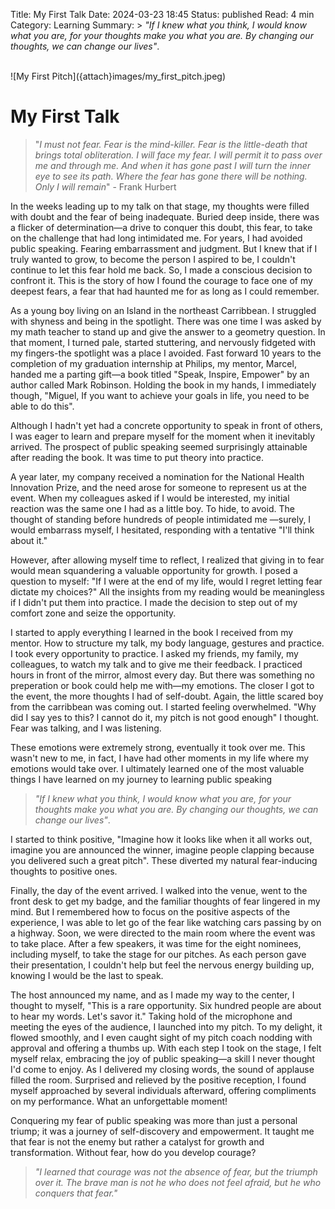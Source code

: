 Title: My First Talk
Date: 2024-03-23 18:45
Status: published
Read: 4 min
Category: Learning
Summary: > *"If I knew what you think, I would know what you are, for your thoughts make you what you are. By changing our thoughts, we can change our lives"*.

<br>
![My First Pitch]({attach}images/my_first_pitch.jpeg)
<br>

# My First Talk

> "*I must not fear. Fear is the mind-killer. Fear is the little-death that brings total obliteration. I will face my fear. I will permit it to pass over me and through me. And when it has gone past I will turn the inner eye to see its path. Where the fear has gone there will be nothing. Only I will remain*" - Frank Hurbert

In the weeks leading up to my talk on that stage, my thoughts were filled with doubt and the fear of being inadequate. Buried deep inside, there was a flicker of determination&mdash;a drive to conquer this doubt, this fear, to take on the challenge that had long intimidated me. For years, I had avoided public speaking. Fearing embarrassment and judgment. But I knew that if I truly wanted to grow, to become the person I aspired to be, I couldn't continue to let this fear hold me back. So, I made a conscious decision to confront it. This is the story of how I found the courage to face one of my deepest fears, a fear that had haunted me for as long as I could remember.

As a young boy living on an Island in the northeast Carribbean. I struggled with shyness and being in the spotlight. There was one time I was asked by my math teacher to stand up and give the answer to a geometry question. In that moment, I turned pale, started stuttering, and nervously fidgeted with my fingers-the spotlight was a place I avoided. Fast forward 10 years to the completion of my graduation internship at Philips, my mentor, Marcel, handed me a parting gift&mdash;a book titled "Speak, Inspire, Empower" by an author called Mark Robinson. Holding the book in my hands, I immediately though, "Miguel, If you want to achieve your goals in life, you need to be able to do this".

Although I hadn't yet had a concrete opportunity to speak in front of others, I was eager to learn and prepare myself for the moment when it inevitably arrived. The prospect of public speaking seemed surprisingly attainable after reading the book. It was time to put theory into practice.

A year later, my company received a nomination for the National Health Innovation Prize, and the need arose for someone to represent us at the event. When my colleagues asked if I would be interested, my initial reaction was the same one I had as a little boy. To hide, to avoid. The thought of standing before hundreds of people intimidated me &mdash;surely, I would embarrass myself, I hesitated, responding with a tentative "I'll think about it."

However, after allowing myself time to reflect, I realized that giving in to fear would mean squandering a valuable opportunity for growth. I posed a question to myself: "If I were at the end of my life, would I regret letting fear dictate my choices?" All the insights from my reading would be meaningless if I didn't put them into practice. I made the decision to step out of my comfort zone and seize the opportunity.

I started to apply everything I learned in the book I received from my mentor. How to structure my talk, my body language, gestures and practice. I took every opportunity to practice. I asked my friends, my family, my colleagues, to watch my talk and to give me their feedback. I practiced hours in front of the mirror, almost every day. But there was something no preperation or book could help me with&mdash;my emotions. The closer I got to the event, the more thoughts I had of self-doubt. Again, the little scared boy from the carribbean was coming out. I started feeling overwhelmed. "Why did I say yes to this? I cannot do it, my pitch is not good enough" I thought. Fear was talking, and I was listening. 

These emotions were extremely strong, eventually it took over me. This wasn't new to me, in fact, I have had other moments in my life where my emotions would take over. I ultimately learned one of the most valuable things I have learned on my journey to learning public speaking

>*"If I knew what you think, I would know what you are, for your thoughts make you what you are. By changing our thoughts, we can change our lives"*.

I started to think positive, "Imagine how it looks like when it all works out, imagine you are announced the winner, imagine people clapping because you delivered such a great pitch". These diverted my natural fear-inducing thoughts to positive ones.

Finally, the day of the event arrived. I walked into the venue, went to the front desk to get my badge, and the familiar thoughts of fear lingered in my mind. But I remembered how to focus on the positive aspects of the experience, I was able to let go of the fear like watching cars passing by on a highway. Soon, we were directed to the main room where the event was to take place. After a few speakers, it was time for the eight nominees, including myself, to take the stage for our pitches. As each person gave their presentation, I couldn't help but feel the nervous energy building up, knowing I would be the last to speak.

The host announced my name, and as I made my way to the center, I thought to myself, "This is a rare opportunity. Six hundred people are about to hear my words. Let's savor it." Taking hold of the microphone and meeting the eyes of the audience, I launched into my pitch. To my delight, it flowed smoothly, and I even caught sight of my pitch coach nodding with approval and offering a thumbs up. With each step I took on the stage, I felt myself relax, embracing the joy of public speaking—a skill I never thought I'd come to enjoy. As I delivered my closing words, the sound of applause filled the room. Surprised and relieved by the positive reception, I found myself approached by several individuals afterward, offering compliments on my performance. What an unforgettable moment!

Conquering my fear of public speaking was more than just a personal triump; it was a journey of self-discovery and empowerment. It taught me that fear is not the enemy but rather a catalyst for growth and transformation. Without fear, how do you develop courage?

>*"I learned that courage was not the absence of fear, but the triumph over it. The brave man is not he who does not feel afraid, but he who conquers that fear."*
